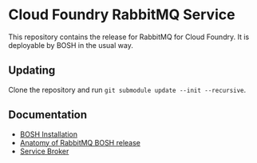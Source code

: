 # Cloud Foundry RabbitMQ Service

This repository contains the release for RabbitMQ for Cloud Foundry.
It is deployable by BOSH in the usual way.

## Updating

Clone the repository and run `git submodule update --init --recursive`.

## Documentation

 * [BOSH Installation](docs/bosh_install.md)
 * [Anatomy of RabbitMQ BOSH release](docs/bosh_rabbitmq.md)
 * [Service Broker](docs/service_broker.md)
